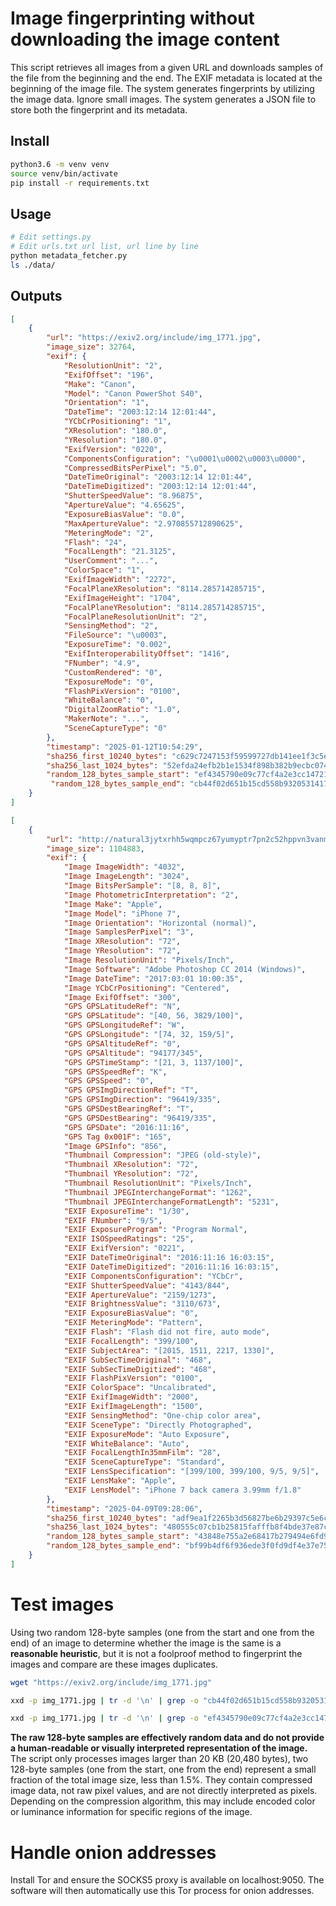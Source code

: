 # Image fingerprinting without downloading the image content

This script retrieves all images from a given URL and downloads samples of the file from the beginning and the end.
The EXIF metadata is located at the beginning of the image file.
The system generates fingerprints by utilizing the image data.
Ignore small images.
The system generates a JSON file to store both the fingerprint and its metadata.

## Install

```sh
python3.6 -m venv venv
source venv/bin/activate
pip install -r requirements.txt
```

## Usage

```sh
# Edit settings.py
# Edit urls.txt url list, url line by line
python metadata_fetcher.py
ls ./data/
```

## Outputs

```json
[
    {
        "url": "https://exiv2.org/include/img_1771.jpg",
        "image_size": 32764,
        "exif": {
            "ResolutionUnit": "2",
            "ExifOffset": "196",
            "Make": "Canon",
            "Model": "Canon PowerShot S40",
            "Orientation": "1",
            "DateTime": "2003:12:14 12:01:44",
            "YCbCrPositioning": "1",
            "XResolution": "180.0",
            "YResolution": "180.0",
            "ExifVersion": "0220",
            "ComponentsConfiguration": "\u0001\u0002\u0003\u0000",
            "CompressedBitsPerPixel": "5.0",
            "DateTimeOriginal": "2003:12:14 12:01:44",
            "DateTimeDigitized": "2003:12:14 12:01:44",
            "ShutterSpeedValue": "8.96875",
            "ApertureValue": "4.65625",
            "ExposureBiasValue": "0.0",
            "MaxApertureValue": "2.970855712890625",
            "MeteringMode": "2",
            "Flash": "24",
            "FocalLength": "21.3125",
            "UserComment": "...",
            "ColorSpace": "1",
            "ExifImageWidth": "2272",
            "FocalPlaneXResolution": "8114.285714285715",
            "ExifImageHeight": "1704",
            "FocalPlaneYResolution": "8114.285714285715",
            "FocalPlaneResolutionUnit": "2",
            "SensingMethod": "2",
            "FileSource": "\u0003",
            "ExposureTime": "0.002",
            "ExifInteroperabilityOffset": "1416",
            "FNumber": "4.9",
            "CustomRendered": "0",
            "ExposureMode": "0",
            "FlashPixVersion": "0100",
            "WhiteBalance": "0",
            "DigitalZoomRatio": "1.0",
            "MakerNote": "...",
            "SceneCaptureType": "0"
        },
        "timestamp": "2025-01-12T10:54:29",
        "sha256_first_10240_bytes": "c629c7247153f59599727db141ee1f3c5e4a5a3cc90fa88e2e97d3d78c2fc823",
        "sha256_last_1024_bytes": "52efda24efb2b1e1534f898b382b9ecbc0747f96d7da554602bdf295a486e47b",
        "random_128_bytes_sample_start": "ef4345790e09c77cf4a2e3cc14721b0143423972c493ee4d28cb372fa5712079472efdeb8f9463f31e7e95007123e51c87eb4f18501bed9a62ef9276039d389c8c9fa52602861c8f3a7863a800dcb9e2859017511bf4a407a8a2e80b4b7b8182adb8ebfde9ceaca79e41dc11d45572394218019a9f04c258b436c7a1ec6b6c73",
         "random_128_bytes_sample_end": "cb44f02d651b15cd558b9320531417c8c9cd6b67e13138cae2ab1f819d648cd161664256f0ae0eae46a54572855551b2073a3f1fe1cd6ba1b1b1e75516e02d62f860c0b29dcf4142ce49c5757566fa3906eea7239f7a53a5d7070adfcdd0fbd7575480cc323608debb39fef5d5d4843082a46723b114a59643863a5bf9bbfbd7"
    }
]
```

```json
[
    {
        "url": "http://natural3jytxrhh5wqmpcz67yumyptr7pn2c52hppvn3vanmqzjlkryd.onion/images/printer-3D-gun.jpg",
        "image_size": 1104883,
        "exif": {
            "Image ImageWidth": "4032",
            "Image ImageLength": "3024",
            "Image BitsPerSample": "[8, 8, 8]",
            "Image PhotometricInterpretation": "2",
            "Image Make": "Apple",
            "Image Model": "iPhone 7",
            "Image Orientation": "Horizontal (normal)",
            "Image SamplesPerPixel": "3",
            "Image XResolution": "72",
            "Image YResolution": "72",
            "Image ResolutionUnit": "Pixels/Inch",
            "Image Software": "Adobe Photoshop CC 2014 (Windows)",
            "Image DateTime": "2017:03:01 10:00:35",
            "Image YCbCrPositioning": "Centered",
            "Image ExifOffset": "300",
            "GPS GPSLatitudeRef": "N",
            "GPS GPSLatitude": "[40, 56, 3829/100]",
            "GPS GPSLongitudeRef": "W",
            "GPS GPSLongitude": "[74, 32, 159/5]",
            "GPS GPSAltitudeRef": "0",
            "GPS GPSAltitude": "94177/345",
            "GPS GPSTimeStamp": "[21, 3, 1137/100]",
            "GPS GPSSpeedRef": "K",
            "GPS GPSSpeed": "0",
            "GPS GPSImgDirectionRef": "T",
            "GPS GPSImgDirection": "96419/335",
            "GPS GPSDestBearingRef": "T",
            "GPS GPSDestBearing": "96419/335",
            "GPS GPSDate": "2016:11:16",
            "GPS Tag 0x001F": "165",
            "Image GPSInfo": "856",
            "Thumbnail Compression": "JPEG (old-style)",
            "Thumbnail XResolution": "72",
            "Thumbnail YResolution": "72",
            "Thumbnail ResolutionUnit": "Pixels/Inch",
            "Thumbnail JPEGInterchangeFormat": "1262",
            "Thumbnail JPEGInterchangeFormatLength": "5231",
            "EXIF ExposureTime": "1/30",
            "EXIF FNumber": "9/5",
            "EXIF ExposureProgram": "Program Normal",
            "EXIF ISOSpeedRatings": "25",
            "EXIF ExifVersion": "0221",
            "EXIF DateTimeOriginal": "2016:11:16 16:03:15",
            "EXIF DateTimeDigitized": "2016:11:16 16:03:15",
            "EXIF ComponentsConfiguration": "YCbCr",
            "EXIF ShutterSpeedValue": "4143/844",
            "EXIF ApertureValue": "2159/1273",
            "EXIF BrightnessValue": "3110/673",
            "EXIF ExposureBiasValue": "0",
            "EXIF MeteringMode": "Pattern",
            "EXIF Flash": "Flash did not fire, auto mode",
            "EXIF FocalLength": "399/100",
            "EXIF SubjectArea": "[2015, 1511, 2217, 1330]",
            "EXIF SubSecTimeOriginal": "468",
            "EXIF SubSecTimeDigitized": "468",
            "EXIF FlashPixVersion": "0100",
            "EXIF ColorSpace": "Uncalibrated",
            "EXIF ExifImageWidth": "2000",
            "EXIF ExifImageLength": "1500",
            "EXIF SensingMethod": "One-chip color area",
            "EXIF SceneType": "Directly Photographed",
            "EXIF ExposureMode": "Auto Exposure",
            "EXIF WhiteBalance": "Auto",
            "EXIF FocalLengthIn35mmFilm": "28",
            "EXIF SceneCaptureType": "Standard",
            "EXIF LensSpecification": "[399/100, 399/100, 9/5, 9/5]",
            "EXIF LensMake": "Apple",
            "EXIF LensModel": "iPhone 7 back camera 3.99mm f/1.8"
        },
        "timestamp": "2025-04-09T09:28:06",
        "sha256_first_10240_bytes": "adf9ea1f2265b3d56827be6b29397c5e6c430bfda8d1e29869fe920a7fa2e114",
        "sha256_last_1024_bytes": "480555c07cb1b25815fafffb8f4bde37e87cd32528732f2e7e74b4872896f577",
        "random_128_bytes_sample_start": "43848e755a2e68417b279494e6fd9d80c8099cdd215c7307282f6a0a7fffd0e1acc6b8badaf5add537d4075dbb810c6b1da96fe967d8e5a7d0f1727af5f8d43b1dce762d8c36643d93536a6387ab4e46f1b2cf6eeaf1ebff00ac7f33fcc56ce7e6f4fc815651f49f582df49fa308fa2e0dfccb1abb3fa8983d43ec77e45adb2a",
        "random_128_bytes_sample_end": "bf99b4df6f936ede3f0fd9df4e37e7551d7419a7f9c1fe4a3f99fcf7cd697f3fedecd6f6bfeffebdb8ed3b8545c83f25fc9e7dff00ef7fcd27c9efdb6ddb1bcdddbbdeddbb6edf0b6ee37c6b78561cc3fcdff9bd57cfdbcbf2a3dbb2f6db7f76fe1baf7bdb9e157c230a64c2fc9db07ceecdfe7b5ef7fb3e16b69dad6f0e3e8a"
    }
]
```

# Test images

Using two random 128-byte samples (one from the start and one from the end) of an image to determine whether the image is the same is a **reasonable heuristic**,
but it is not a foolproof method to fingerprint the images and compare are these images duplicates.

```sh
wget "https://exiv2.org/include/img_1771.jpg"

xxd -p img_1771.jpg | tr -d '\n' | grep -o "cb44f02d651b15cd558b9320531417c8c9cd6b67e13138cae2ab1f819d648cd161664256f0ae0eae46a54572855551b2073a3f1fe1cd6ba1b1b1e75516e02d62f860c0b29dcf4142ce49c5757566fa3906eea7239f7a53a5d7070adfcdd0fbd7575480cc323608debb39fef5d5d4843082a46723b114a59643863a5bf9bbfbd7"

xxd -p img_1771.jpg | tr -d '\n' | grep -o "ef4345790e09c77cf4a2e3cc14721b0143423972c493ee4d28cb372fa5712079472efdeb8f9463f31e7e95007123e51c87eb4f18501bed9a62ef9276039d389c8c9fa52602861c8f3a7863a800dcb9e2859017511bf4a407a8a2e80b4b7b8182adb8ebfde9ceaca79e41dc11d45572394218019a9f04c258b436c7a1ec6b6c73"
```

**The raw 128-byte samples are effectively random data and do not provide a human-readable or visually interpreted representation of the image.**
The script only processes images larger than 20 KB (20,480 bytes), two 128-byte samples (one from the start, one from the end) represent a small fraction of the total image size, less than 1.5%.
They contain compressed image data, not raw pixel values, and are not directly interpreted as pixels.
Depending on the compression algorithm, this may include encoded color or luminance information for specific regions of the image.

# Handle onion addresses

Install Tor and ensure the SOCKS5 proxy is available on localhost:9050.
The software will then automatically use this Tor process for onion addresses.
